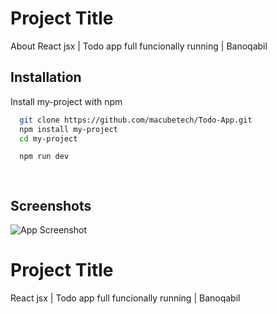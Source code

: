 
# Project Title

About
React jsx | Todo app full funcionally running | Banoqabil


## Installation

Install my-project with npm

```bash
  git clone https://github.com/macubetech/Todo-App.git
  npm install my-project
  cd my-project

  npm run dev

  
```
    
## Screenshots

![App Screenshot](https://Capture.JPG)


# Project Title

React jsx | Todo app full funcionally running | Banoqabil


